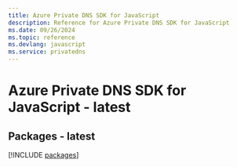 ```yaml
---
title: Azure Private DNS SDK for JavaScript
description: Reference for Azure Private DNS SDK for JavaScript
ms.date: 09/26/2024
ms.topic: reference
ms.devlang: javascript
ms.service: privatedns
---
```

# Azure Private DNS SDK for JavaScript - latest
## Packages - latest
[!INCLUDE [packages](private-dns-index.md)]